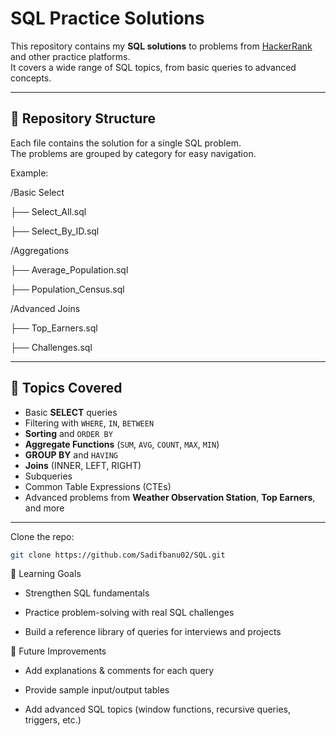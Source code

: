 # SQL Practice Solutions

This repository contains my **SQL solutions** to problems from [HackerRank](https://www.hackerrank.com/profile/21nn1a05i0_sadaf) and other practice platforms.  
It covers a wide range of SQL topics, from basic queries to advanced concepts.

---

## 📂 Repository Structure

Each file contains the solution for a single SQL problem.  
The problems are grouped by category for easy navigation.

Example:

/Basic Select

├── Select_All.sql

├── Select_By_ID.sql

/Aggregations

├── Average_Population.sql

├── Population_Census.sql

/Advanced Joins

├── Top_Earners.sql

├── Challenges.sql


---

## 📝 Topics Covered

- Basic **SELECT** queries  
- Filtering with `WHERE`, `IN`, `BETWEEN`  
- **Sorting** and `ORDER BY`  
- **Aggregate Functions** (`SUM`, `AVG`, `COUNT`, `MAX`, `MIN`)  
- **GROUP BY** and `HAVING`  
- **Joins** (INNER, LEFT, RIGHT)  
- Subqueries  
- Common Table Expressions (CTEs)  
- Advanced problems from **Weather Observation Station**, **Top Earners**, and more  

---

Clone the repo:
   ```bash
   git clone https://github.com/Sadifbanu02/SQL.git
```
📘 Learning Goals

- Strengthen SQL fundamentals

- Practice problem-solving with real SQL challenges

- Build a reference library of queries for interviews and projects

📌 Future Improvements

- Add explanations & comments for each query

- Provide sample input/output tables

- Add advanced SQL topics (window functions, recursive queries, triggers, etc.)
